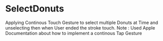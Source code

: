 # SelectDonuts
Applying Continous Touch Gesture to select multiple Donuts at Time and unselecting then when User ended the stroke touch.
Note : Used Apple Documentation about how to implement a continous Tap Gesture
